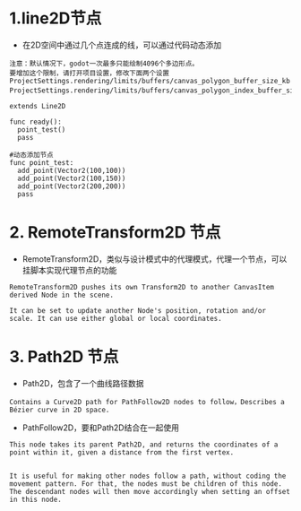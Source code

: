 # 1.line2D节点
- 在2D空间中通过几个点连成的线，可以通过代码动态添加
```
注意：默认情况下，godot一次最多只能绘制4096个多边形点。
要增加这个限制，请打开项目设置，修改下面两个设置
ProjectSettings.rendering/limits/buffers/canvas_polygon_buffer_size_kb 
ProjectSettings.rendering/limits/buffers/canvas_polygon_index_buffer_size_kb。
```
```godot
extends Line2D

func ready():
  point_test()
  pass

#动态添加节点
func point_test:
  add_point(Vector2(100,100))
  add_point(Vector2(100,150))
  add_point(Vector2(200,200))
  pass
```
# 2. RemoteTransform2D 节点

- RemoteTransform2D，类似与设计模式中的代理模式，代理一个节点，可以挂脚本实现代理节点的功能

```
RemoteTransform2D pushes its own Transform2D to another CanvasItem derived Node in the scene.

It can be set to update another Node's position, rotation and/or scale. It can use either global or local coordinates.
```

# 3. Path2D 节点

- Path2D，包含了一个曲线路径数据

```
Contains a Curve2D path for PathFollow2D nodes to follow，Describes a Bézier curve in 2D space.
```

- PathFollow2D，要和Path2D结合在一起使用

```
This node takes its parent Path2D, and returns the coordinates of a point within it, given a distance from the first vertex.


It is useful for making other nodes follow a path, without coding the movement pattern. For that, the nodes must be children of this node.
The descendant nodes will then move accordingly when setting an offset in this node.
```
